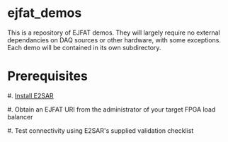 # ejfat_demos
This is a repository of EJFAT demos.  They will largely require no external dependancies on DAQ sources or other hardware, with some exceptions.  Each demo will be contained in its own subdirectory.

# Prerequisites

  #. [Install E2SAR](https://github.com/JeffersonLab/E2SAR)

  #. Obtain an EJFAT URI from the administrator of your target FPGA load balancer

  #. Test connectivity using E2SAR's supplied validation checklist
